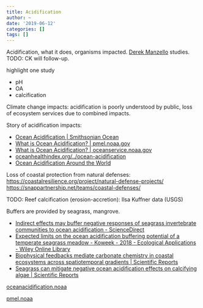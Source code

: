 ```yaml
---
title: Acidification
author: ~
date: '2019-06-12'
categories: []
tags: []
---
```


Acidification, what it does, organisms impacted.
[Derek Manzello](https://www.aoml.noaa.gov/about_us/staff/index.html?lname=MANZELLO&fname=Derek) studies.
TODO: CK will follow-up.

highlight one study
* pH
* OA
* calcification

Climate change impacts: acidification is poorly understood by public, loss of ecosystem services due to combined impacts.

Story of acidification impacts:
* [Ocean Acidification | Smithsonian Ocean]( https://ocean.si.edu/ocean-life/invertebrates/ocean-acidification )
* [What is Ocean Acidification? | pmel.noaa.gov]( https://www.pmel.noaa.gov/co2/story/What+is+Ocean+Acidification%3F )
* [What is Ocean Acidification? | oceanservice.noaa.gov](https://oceanservice.noaa.gov/facts/acidification.html  )
* [oceanhealthindex.org/../ocean-acidification](  http://www.oceanhealthindex.org/methodology/components/ocean-acidification)
* [Ocean Acidification Around the World]( https://noaa.maps.arcgis.com/apps/MapTour/index.html?appid=1c33c6304fb9466a9185adb0d12a4e7c )


Loss of coastal protection from natural defenses: https://coastalresilience.org/project/natural-defense-projects/
https://snappartnership.net/teams/coastal-defenses/


TODO: Reef calcification (erosion-accretion): Ilsa Kuffner data (USGS)

Buffers are provided by seagrass, mangrove.
* [Indirect effects may buffer negative responses of seagrass invertebrate communities to ocean acidification - ScienceDirect](https://www.sciencedirect.com/science/article/pii/S0022098114001993)
* [Expected limits on the ocean acidification buffering potential of a temperate seagrass meadow - Koweek - 2018 - Ecological Applications - Wiley Online Library](https://esajournals.onlinelibrary.wiley.com/doi/full/10.1002/eap.1771)
* [Biophysical feedbacks mediate carbonate chemistry in coastal ecosystems across spatiotemporal gradients | Scientific Reports](https://www.nature.com/articles/s41598-017-18736-6)
* [Seagrass can mitigate negative ocean acidification effects on calcifying algae | Scientific Reports](https://www.nature.com/articles/s41598-018-35670-3)


[oceanacidification.noaa](https://oceanacidification.noaa.gov/WhatWeDo/Data.aspx)

[pmel.noaa](https://www.pmel.noaa.gov/co2/story/Cheeca+Rocks)

